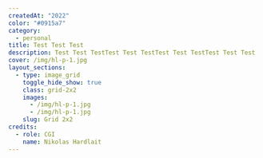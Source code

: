 ```yaml
---
createdAt: "2022"
color: "#0915a7"
category:
  - personal
title: Test Test Test
description: Test Test TestTest Test TestTest Test TestTest Test Test
cover: /img/hl-p-1.jpg
layout_sections:
  - type: image_grid
    toggle_hide_show: true
    class: grid-2x2
    images:
      - /img/hl-p-1.jpg
      - /img/hl-p-1.jpg
    slug: Grid 2x2
credits:
  - role: CGI
    name: Nikolas Hardlait
---
```

